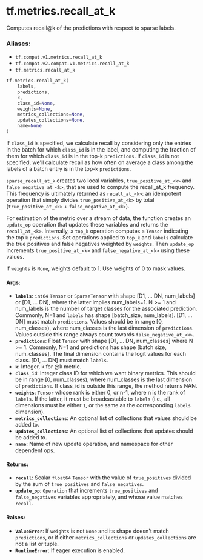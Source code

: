 <div itemscope itemtype="http://developers.google.com/ReferenceObject">
<meta itemprop="name" content="tf.metrics.recall_at_k" />
<meta itemprop="path" content="Stable" />
</div>

# tf.metrics.recall_at_k

Computes recall@k of the predictions with respect to sparse labels.

### Aliases:

* `tf.compat.v1.metrics.recall_at_k`
* `tf.compat.v2.compat.v1.metrics.recall_at_k`
* `tf.metrics.recall_at_k`

``` python
tf.metrics.recall_at_k(
    labels,
    predictions,
    k,
    class_id=None,
    weights=None,
    metrics_collections=None,
    updates_collections=None,
    name=None
)
```

<!-- Placeholder for "Used in" -->

If `class_id` is specified, we calculate recall by considering only the
    entries in the batch for which `class_id` is in the label, and computing
    the fraction of them for which `class_id` is in the top-k `predictions`.
If `class_id` is not specified, we'll calculate recall as how often on
    average a class among the labels of a batch entry is in the top-k
    `predictions`.

`sparse_recall_at_k` creates two local variables,
`true_positive_at_<k>` and `false_negative_at_<k>`, that are used to compute
the recall_at_k frequency. This frequency is ultimately returned as
`recall_at_<k>`: an idempotent operation that simply divides
`true_positive_at_<k>` by total (`true_positive_at_<k>` +
`false_negative_at_<k>`).

For estimation of the metric over a stream of data, the function creates an
`update_op` operation that updates these variables and returns the
`recall_at_<k>`. Internally, a `top_k` operation computes a `Tensor`
indicating the top `k` `predictions`. Set operations applied to `top_k` and
`labels` calculate the true positives and false negatives weighted by
`weights`. Then `update_op` increments `true_positive_at_<k>` and
`false_negative_at_<k>` using these values.

If `weights` is `None`, weights default to 1. Use weights of 0 to mask values.

#### Args:


* <b>`labels`</b>: `int64` `Tensor` or `SparseTensor` with shape
  [D1, ... DN, num_labels] or [D1, ... DN], where the latter implies
  num_labels=1. N >= 1 and num_labels is the number of target classes for
  the associated prediction. Commonly, N=1 and `labels` has shape
  [batch_size, num_labels]. [D1, ... DN] must match `predictions`. Values
  should be in range [0, num_classes), where num_classes is the last
  dimension of `predictions`. Values outside this range always count
  towards `false_negative_at_<k>`.
* <b>`predictions`</b>: Float `Tensor` with shape [D1, ... DN, num_classes] where
  N >= 1. Commonly, N=1 and predictions has shape [batch size, num_classes].
  The final dimension contains the logit values for each class. [D1, ... DN]
  must match `labels`.
* <b>`k`</b>: Integer, k for @k metric.
* <b>`class_id`</b>: Integer class ID for which we want binary metrics. This should be
  in range [0, num_classes), where num_classes is the last dimension of
  `predictions`. If class_id is outside this range, the method returns NAN.
* <b>`weights`</b>: `Tensor` whose rank is either 0, or n-1, where n is the rank of
  `labels`. If the latter, it must be broadcastable to `labels` (i.e., all
  dimensions must be either `1`, or the same as the corresponding `labels`
  dimension).
* <b>`metrics_collections`</b>: An optional list of collections that values should
  be added to.
* <b>`updates_collections`</b>: An optional list of collections that updates should
  be added to.
* <b>`name`</b>: Name of new update operation, and namespace for other dependent ops.


#### Returns:


* <b>`recall`</b>: Scalar `float64` `Tensor` with the value of `true_positives` divided
  by the sum of `true_positives` and `false_negatives`.
* <b>`update_op`</b>: `Operation` that increments `true_positives` and
  `false_negatives` variables appropriately, and whose value matches
  `recall`.


#### Raises:


* <b>`ValueError`</b>: If `weights` is not `None` and its shape doesn't match
`predictions`, or if either `metrics_collections` or `updates_collections`
are not a list or tuple.
* <b>`RuntimeError`</b>: If eager execution is enabled.